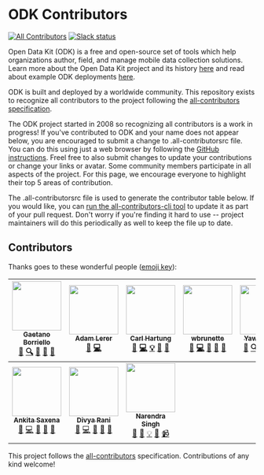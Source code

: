 # ODK Contributors
[![All Contributors](https://img.shields.io/badge/all_contributors-9-orange.svg?style=flat-square)](#contributors)
[![Slack status](http://slack.opendatakit.org/badge.svg)](http://slack.opendatakit.org)

Open Data Kit (ODK) is a free and open-source set of tools which help organizations author, field, and manage mobile data collection solutions. Learn more about the Open Data Kit project and its history [here](https://opendatakit.org/about/) and read about example ODK deployments [here](https://opendatakit.org/about/deployments/).

ODK is built and deployed by a worldwide community. This repository exists to recognize all contributors to the project following the [all-contributors specification](https://github.com/kentcdodds/all-contributors).

The ODK project started in 2008 so recognizing all contributors is a work in progress! If you've contributed to ODK and your name does not appear below, you are encouraged to submit a change to .all-contributorsrc file. You can do this using just a web browser by following the [GitHub instructions](https://help.github.com/articles/editing-files-in-your-repository/). Freel free to also submit changes to update your contributions or change your links or avatar. Some community members participate in all aspects of the project. For this page, we encourage everyone to highlight their top 5 areas of contribution.

The .all-contributorsrc file is used to generate the contributor table below. If you would like, you can [run the all-contributors-cli tool](https://github.com/jfmengels/all-contributors-cli) to update it as part of your pull request. Don't worry if you're finding it hard to use -- project maintainers will do this periodically as well to keep the file up to date.

## Contributors

Thanks goes to these wonderful people ([emoji key](https://github.com/kentcdodds/all-contributors#emoji-key)):

<!-- ALL-CONTRIBUTORS-LIST:START - Do not remove or modify this section -->
<!-- prettier-ignore -->
| [<img src="https://news.cs.washington.edu/wp-content/uploads/2015/05/Gaetano_FP-copy11.png" width="100px;"/><br /><sub><b>Gaetano Borriello</b></sub>](https://homes.cs.washington.edu/~gaetano/)<br />[🎨](#design-gaetano "Design") [🔍](#fundingFinding-gaetano "Funding Finding") [🤔](#ideas-gaetano "Ideas, Planning, & Feedback") [📢](#talk-gaetano "Talks") [💬](#question-gaetano "Answering Questions") | [<img src="https://avatars2.githubusercontent.com/u/5702157?v=4" width="100px;"/><br /><sub><b>Adam Lerer</b></sub>](https://research.fb.com/people/lerer-adam/)<br />[🐛](https://github.com/opendatakit/contributors/issues?q=author%3Aadamlerer "Bug reports") [💻](https://github.com/opendatakit/contributors/commits?author=adamlerer "Code") | [<img src="https://opendatakit.org/assets/images/pmc/carl-hartung.jpg" width="100px;"/><br /><sub><b>Carl Hartung</b></sub>](https://github.com/chartung)<br />[🐛](https://github.com/opendatakit/contributors/issues?q=author%3Achartung "Bug reports") [💻](https://github.com/opendatakit/contributors/commits?author=chartung "Code") [💡](#example-chartung "Examples") [🤔](#ideas-chartung "Ideas, Planning, & Feedback") [📢](#talk-chartung "Talks") | [<img src="https://opendatakit.org/assets/images/pmc/waylon-brunette.jpg" width="100px;"/><br /><sub><b>wbrunette</b></sub>](https://github.com/wbrunette)<br />[🐛](https://github.com/opendatakit/contributors/issues?q=author%3Awbrunette "Bug reports") [💻](https://github.com/opendatakit/contributors/commits?author=wbrunette "Code") [🤔](#ideas-wbrunette "Ideas, Planning, & Feedback") [📢](#talk-wbrunette "Talks") [👀](#review-wbrunette "Reviewed Pull Requests") | [<img src="https://avatars3.githubusercontent.com/u/32369?v=4" width="100px;"/><br /><sub><b>Yaw Anokwa</b></sub>](https://github.com/yanokwa)<br />[🤔](#ideas-yanokwa "Ideas, Planning, & Feedback") [🔍](#fundingFinding-yanokwa "Funding Finding") [💬](#question-yanokwa "Answering Questions") [💻](https://github.com/opendatakit/contributors/commits?author=yanokwa "Code") [🚇](#infra-yanokwa "Infrastructure (Hosting, Build-Tools, etc)") | [<img src="https://avatars1.githubusercontent.com/u/8918023?v=4" width="100px;"/><br /><sub><b>Shobhit Agarwal</b></sub>](https://github.com/shobhitagarwal1612)<br />[🐛](https://github.com/opendatakit/contributors/issues?q=author%3Ashobhitagarwal1612 "Bug reports") [💻](https://github.com/opendatakit/contributors/commits?author=shobhitagarwal1612 "Code") [🎨](#design-shobhitagarwal1612 "Design") [🤔](#ideas-shobhitagarwal1612 "Ideas, Planning, & Feedback") [👀](#review-shobhitagarwal1612 "Reviewed Pull Requests") |
| :---: | :---: | :---: | :---: | :---: | :---: |
| [<img src="https://avatars3.githubusercontent.com/u/15226041?v=4" width="100px;"/><br /><sub><b>Ankita Saxena</b></sub>](https://github.com/ankita240796)<br />[🐛](https://github.com/opendatakit/contributors/issues?q=author%3Aankita240796 "Bug reports") [💻](https://github.com/opendatakit/contributors/commits?author=ankita240796 "Code") [📖](https://github.com/opendatakit/contributors/commits?author=ankita240796 "Documentation") [🤔](#ideas-ankita240796 "Ideas, Planning, & Feedback") [👀](#review-ankita240796 "Reviewed Pull Requests") | [<img src="https://avatars1.githubusercontent.com/u/21216969?v=4" width="100px;"/><br /><sub><b>Divya Rani</b></sub>](https://github.com/Divya063)<br />[🐛](https://github.com/opendatakit/contributors/issues?q=author%3ADivya063 "Bug reports") [💻](https://github.com/opendatakit/contributors/commits?author=Divya063 "Code") [📖](https://github.com/opendatakit/contributors/commits?author=Divya063 "Documentation") [🤔](#ideas-Divya063 "Ideas, Planning, & Feedback") [👀](#review-Divya063 "Reviewed Pull Requests") | [<img src="https://avatars1.githubusercontent.com/u/5762689?v=4" width="100px;"/><br /><sub><b>Narendra Singh</b></sub>](https://iamnarendrasingh.github.io/itsme/)<br />[📝](#blog-iamnarendrasingh "Blogposts") [🐛](https://github.com/opendatakit/contributors/issues?q=author%3Aiamnarendrasingh "Bug reports") [💡](#example-iamnarendrasingh "Examples") [💬](#question-iamnarendrasingh "Answering Questions") [📹](#video-iamnarendrasingh "Videos") |
<!-- ALL-CONTRIBUTORS-LIST:END -->

This project follows the [all-contributors](https://github.com/kentcdodds/all-contributors) specification. Contributions of any kind welcome!